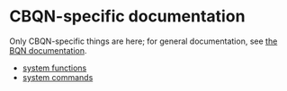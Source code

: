 # CBQN-specific documentation

Only CBQN-specific things are here; for general documentation, see [the BQN documentation](https://mlochbaum.github.io/BQN/doc/index.html).

* [system functions](system.md)
* [system commands](commands.md)